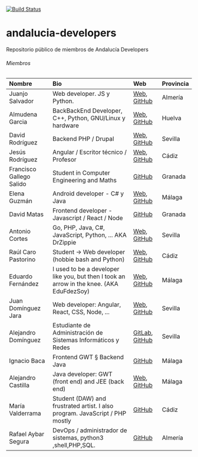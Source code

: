 [![Build Status](https://travis-ci.org/JuanjoSalvador/andalucia-developers.svg?branch=master)](https://travis-ci.org/JuanjoSalvador/andalucia-developers)

# andalucia-developers
Repositorio público de miembros de Andalucía Developers

###### Miembros
  Nombre | Bio       | Web      | Provincia
 :-------|:----------|:---------|:----------
 Juanjo Salvador | Web developer. JS y Python. | [Web](http://juanjosalvador.me), [GitHub](https://github.com/JuanjoSalvador) | Almería
 Almudena Garcia | BackBackEnd Developer, C++, Python, GNU/Linux y hardware | [Web](http://hatsuit.wordpress.com), [GitHub](https://github.com/almuhs) | Huelva
 David Rodríguez | Backend PHP / Drupal | [Web](https://davidjguru.github.io/), [GitHub](https://github.com/davidjguru)| Sevilla
 Jesús Rodríguez | Angular / Escritor técnico / Profesor | [Web](http://angular-tips.com/), [GitHub](https://github.com/Foxandxss)| Cádiz
 Francisco Gallego Salido | Student in Computer Engineering and Maths | [GitHub](https://github.com/fgallegosalido) | Granada
 Elena Guzmán | Android developer - C# y Java| [Web](https://about.me/beelzenef), [GitHub](https://github.com/Beelzenef)| Málaga
 David Matas | Frontend developer - Javascript / React / Node | [GitHub](https://github.com/davidmatas) | Granada
 Antonio Cortes | Go, PHP, Java, C#, JavaScript, Python, ... AKA DrZippie  | [Web](https://antoniocortes.com/), [GitHub](https://github.com/drzippie)| Sevilla
 Raúl Caro Pastorino | Student → Web developer (hobbie bash and Python) | [Web](http://www.fryntiz.es), [GitHub](https://github.com/fryntiz) | Cádiz
 Eduardo Fernández | I used to be a developer like you, but then I took an arrow in the knee. (AKA EduFdezSoy) | [Web](https://edufdezsoy.es/), [GitHub](https://github.com/EduFdezSoy) | Málaga
 Juan Domínguez Jara | Web developer: Angular, React, CSS, Node, ... | [Web](https://fuken.xyz), [GitHub](https://github.com/juandjara) | Sevilla
 Alejandro Domínguez | Estudiante de Administración de Sistemas Informáticos y Redes | [GitLab](https://gitlab.com/aledomu), [GitHub](https://github.com/aledomu) | Sevilla
 Ignacio Baca | Frontend GWT § Backend Java | [GitHub](https://github.com/ibaca) | Málaga
 Alejandro Castilla | Java developer: GWT (front end) and JEE (back end) | [Web](https://alejandro-castilla.com), [GitHub](https://github.com/alejandrocq) | Málaga
 María Valderrama | Student (DAW) and frustrated artist. I also program. JavaScript / PHP mostly | [GitHub](https://github.com/mavalroot) | Cádiz
Rafael Aybar Segura | DevOps / administrador de sistemas, python3 ,shell,PHP,SQL. | [GitHub](https://github.com/RafaelAybar) | Almería
